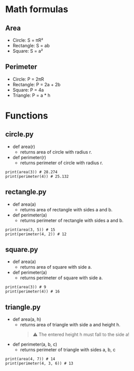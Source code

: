 # Math formulas
## Area
- Circle: S = πR²
- Rectangle: S = ab
- Square: S = a²

## Perimeter
- Circle: P = 2πR
- Rectangle: P = 2a + 2b
- Square: P = 4a
- Triangle: P = a * h

# Functions
## circle.py
* def area(r)
  - returns area of circle with radius r.
* def perimeter(r)
  - returns perimeter of circle with radius r.
```
print(area(3)) # 28.274
print(perimeter(4)) # 25.132
```

## rectangle.py
* def area(a)
  - returns area of rectangle with sides a and b.
* def perimeter(a)
  - returns perimeter of rectangle with sides a and b.
```
print(area(3, 5)) # 15
print(perimeter(4, 2)) # 12
```
  
## square.py
* def area(a)
  - returns area of square with side a.
* def perimeter(a)
  - returns perimeter of square with side a.
```
print(area(3)) # 9
print(perimeter(4)) # 16
```

## triangle.py
* def area(a, h)
  - returns area of triangle with side a and height h.
    > :warning: The entered height h must fall to the side a!
* def perimeter(a, b, c)
  - returns perimeter of triangle with sides a, b, c
```
print(area(4, 7)) # 14
print(perimeter(4, 3, 6)) # 13
```
